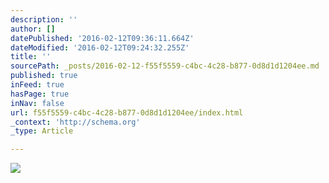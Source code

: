 ```yaml
---
description: ''
author: []
datePublished: '2016-02-12T09:36:11.664Z'
dateModified: '2016-02-12T09:24:32.255Z'
title: ''
sourcePath: _posts/2016-02-12-f55f5559-c4bc-4c28-b877-0d8d1d1204ee.md
published: true
inFeed: true
hasPage: true
inNav: false
url: f55f5559-c4bc-4c28-b877-0d8d1d1204ee/index.html
_context: 'http://schema.org'
_type: Article

---
```

![](https://the-grid-user-content.s3-us-west-2.amazonaws.com/eba5de30-9d2d-46a4-84b0-183e9cc5ba25.png)